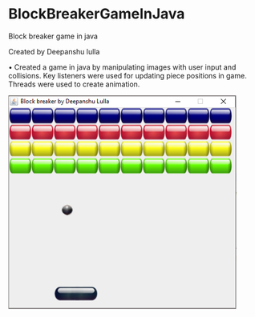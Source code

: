 # BlockBreakerGameInJava
Block breaker game in java

Created by Deepanshu lulla

•	Created a game in java by manipulating images with user input and collisions. Key listeners were used for updating piece positions in game.
Threads were used to create animation.

![alt text][snap]

[snap]:https://github.com/deepanshululla/BlockBreakerGameInJava/blob/master/BlockBreaker/snap1.PNG

